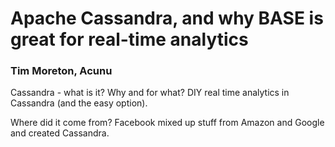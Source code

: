 # Apache Cassandra, and why BASE is great for real-time analytics

### Tim Moreton, Acunu

Cassandra - what is it? Why and for what? DIY real time analytics in Cassandra (and the easy option).

Where did it come from? Facebook mixed up stuff from Amazon and Google and created Cassandra.
